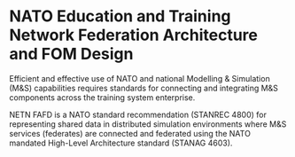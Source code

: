# NATO Education and Training Network Federation Architecture and FOM Design

Efficient and effective use of NATO and national Modelling & Simulation (M&S) capabilities requires standards for connecting and integrating M&S components across the training system enterprise.

NETN FAFD is a NATO standard recommendation (STANREC 4800) for representing shared data in distributed simulation environments where M&S services (federates) are connected and federated using the NATO mandated High-Level Architecture standard (STANAG 4603).

